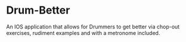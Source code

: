 # Drum-Better
An IOS application that allows for Drummers to get better via chop-out exercises, rudiment examples and with a metronome included.
